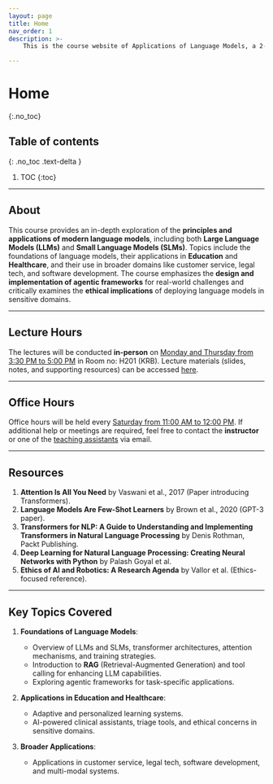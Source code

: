 ```yaml
---
layout: page
title: Home
nav_order: 1
description: >-
    This is the course website of Applications of Language Models, a 2-credit Publication-Oriented elective course offered in Spring 2025, IIIT Hyderabad, India.

---
```


# Home
{:.no_toc}

## Table of contents
{: .no_toc .text-delta }

1. TOC
{:toc}

---

## About

This course provides an in-depth exploration of the **principles and applications of modern language models**, including both **Large Language Models (LLMs)** and **Small Language Models (SLMs)**. Topics include the foundations of language models, their applications in **Education** and **Healthcare**, and their use in broader domains like customer service, legal tech, and software development. The course emphasizes the **design and implementation of agentic frameworks** for real-world challenges and critically examines the **ethical implications** of deploying language models in sensitive domains.

---

## Lecture Hours

The lectures will be conducted **in-person** on [Monday and Thursday from 3:30 PM to 5:00 PM](schedule.md) in Room no: H201 (KRB). Lecture materials (slides, notes, and supporting resources) can be accessed [here](lectures.md).

---

## Office Hours

Office hours will be held every [Saturday from 11:00 AM to 12:00 PM](schedule.md). If additional help or meetings are required, feel free to contact the **instructor** or one of the [teaching assistants](#) via email.

---

## Resources

1. **Attention Is All You Need** by Vaswani et al., 2017 (Paper introducing Transformers).  
2. **Language Models Are Few-Shot Learners** by Brown et al., 2020 (GPT-3 paper).  
3. **Transformers for NLP: A Guide to Understanding and Implementing Transformers in Natural Language Processing** by Denis Rothman, Packt Publishing.  
4. **Deep Learning for Natural Language Processing: Creating Neural Networks with Python** by Palash Goyal et al.  
5. **Ethics of AI and Robotics: A Research Agenda** by Vallor et al. (Ethics-focused reference).

--- 

## Key Topics Covered

1. **Foundations of Language Models**:
   - Overview of LLMs and SLMs, transformer architectures, attention mechanisms, and training strategies.  
   - Introduction to **RAG** (Retrieval-Augmented Generation) and tool calling for enhancing LLM capabilities.  
   - Exploring agentic frameworks for task-specific applications.  

2. **Applications in Education and Healthcare**:
   - Adaptive and personalized learning systems.  
   - AI-powered clinical assistants, triage tools, and ethical concerns in sensitive domains.  

3. **Broader Applications**:
   - Applications in customer service, legal tech, software development, and multi-modal systems.  

